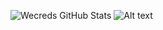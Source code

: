 ![Wecreds GitHub Stats](https://github-readme-stats.vercel.app/api?username=Wecreds&theme=transparent&show_icons=true)
![Alt text](https://spotify-recently-played-readme.vercel.app/api?user=tjes8bziz5ju7eorgpxdh6laq&unique={true|1|on|yes})
